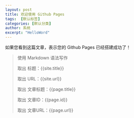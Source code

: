 ```yaml
---
layout: post
title: 欢迎使用 Github Pages
tags:  [默认标签]
categories: [默认分类]
author: 系统
excerpt: "HelloWord"
---
```


如果您看到这篇文章，表示您的 Github Pages 已经搭建成功了！

> 使用 Markdown 语法写作
> 
> 取出 标题：{{site.title}}
> 
> 取出 URL：{{site.url}}
> 
> 取出 文章标题：{{page.title}}
> 
> 取出 文章ID：{{page.id}}
> 
> 取出 文章URL：{{page.url}}
